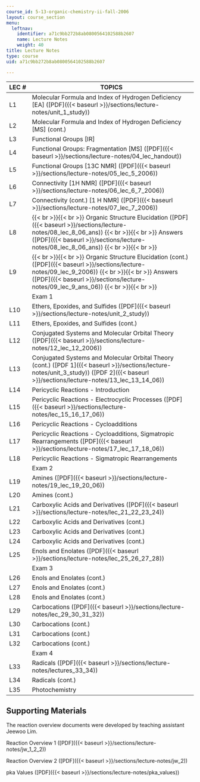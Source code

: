 ```yaml
---
course_id: 5-13-organic-chemistry-ii-fall-2006
layout: course_section
menu:
  leftnav:
    identifier: a71c9bb272b8ab0800564102588b2607
    name: Lecture Notes
    weight: 40
title: Lecture Notes
type: course
uid: a71c9bb272b8ab0800564102588b2607

---
```


| LEC # | TOPICS |
| --- | --- |
| L1 | Molecular Formula and Index of Hydrogen Deficiency \[EA\] ([PDF]({{< baseurl >}}/sections/lecture-notes/unit_1_study)) |
| L2 | Molecular Formula and Index of Hydrogen Deficiency \[MS\] (cont.) |
| L3 | Functional Groups \[IR\] |
| L4 | Functional Groups: Fragmentation \[MS\] ([PDF]({{< baseurl >}}/sections/lecture-notes/04_lec_handout)) |
| L5 | Functional Groups \[13C NMR\] ([PDF]({{< baseurl >}}/sections/lecture-notes/05_lec_5_2006)) |
| L6 | Connectivity \[1H NMR\] ([PDF]({{< baseurl >}}/sections/lecture-notes/06_lec_6_7_2006)) |
| L7 | Connectivity (cont.) \[1 H NMR\] ([PDF]({{< baseurl >}}/sections/lecture-notes/07_lec_7_2006)) |
| L8 |  {{< br >}}{{< br >}} Organic Structure Elucidation ([PDF]({{< baseurl >}}/sections/lecture-notes/08_lec_8_06_ans)) {{< br >}}{{< br >}} Answers ([PDF]({{< baseurl >}}/sections/lecture-notes/08_lec_8_06_ans)) {{< br >}}{{< br >}}  |
| L9 |  {{< br >}}{{< br >}} Organic Structure Elucidation (cont.) ([PDF]({{< baseurl >}}/sections/lecture-notes/09_lec_9_2006)) {{< br >}}{{< br >}} Answers ([PDF]({{< baseurl >}}/sections/lecture-notes/09_lec_9_ans_06)) {{< br >}}{{< br >}}  |
| &nbsp; | Exam 1 |
| L10 | Ethers, Epoxides, and Sulfides ([PDF]({{< baseurl >}}/sections/lecture-notes/unit_2_study)) |
| L11 | Ethers, Epoxides, and Sulfides (cont.) |
| L12 | Conjugated Systems and Molecular Orbital Theory ([PDF]({{< baseurl >}}/sections/lecture-notes/12_lec_12_2006)) |
| L13 | Conjugated Systems and Molecular Orbital Theory (cont.) ([PDF 1]({{< baseurl >}}/sections/lecture-notes/unit_3_study)) ([PDF 2]({{< baseurl >}}/sections/lecture-notes/13_lec_13_14_06)) |
| L14 | Pericyclic Reactions - Introduction |
| L15 | Pericyclic Reactions - Electrocyclic Processes ([PDF]({{< baseurl >}}/sections/lecture-notes/lec_15_16_17_06)) |
| L16 | Pericyclic Reactions - Cycloadditions |
| L17 | Pericyclic Reactions - Cycloadditions, Sigmatropic Rearrangements ([PDF]({{< baseurl >}}/sections/lecture-notes/17_lec_17_18_06)) |
| L18 | Pericyclic Reactions - Sigmatropic Rearrangements |
| &nbsp; | Exam 2 |
| L19 | Amines ([PDF]({{< baseurl >}}/sections/lecture-notes/19_lec_19_20_06)) |
| L20 | Amines (cont.) |
| L21 | Carboxylic Acids and Derivatives ([PDF]({{< baseurl >}}/sections/lecture-notes/lec_21_22_23_24)) |
| L22 | Carboxylic Acids and Derivatives (cont.) |
| L23 | Carboxylic Acids and Derivatives (cont.) |
| L24 | Carboxylic Acids and Derivatives (cont.) |
| L25 | Enols and Enolates ([PDF]({{< baseurl >}}/sections/lecture-notes/lec_25_26_27_28)) |
| &nbsp; | Exam 3 |
| L26 | Enols and Enolates (cont.) |
| L27 | Enols and Enolates (cont.) |
| L28 | Enols and Enolates (cont.) |
| L29 | Carbocations ([PDF]({{< baseurl >}}/sections/lecture-notes/lec_29_30_31_32)) |
| L30 | Carbocations (cont.) |
| L31 | Carbocations (cont.) |
| L32 | Carbocations (cont.) |
| &nbsp; | Exam 4 |
| L33 | Radicals ([PDF]({{< baseurl >}}/sections/lecture-notes/lectures_33_34)) |
| L34 | Radicals (cont.) |
| L35 | Photochemistry 

Supporting Materials
--------------------

The reaction overview documents were developed by teaching assistant Jeewoo Lim.

Reaction Overview 1 ([PDF]({{< baseurl >}}/sections/lecture-notes/jw_1_2_2))

Reaction Overview 2 ([PDF]({{< baseurl >}}/sections/lecture-notes/jw_2))

pka Values ([PDF]({{< baseurl >}}/sections/lecture-notes/pka_values))
